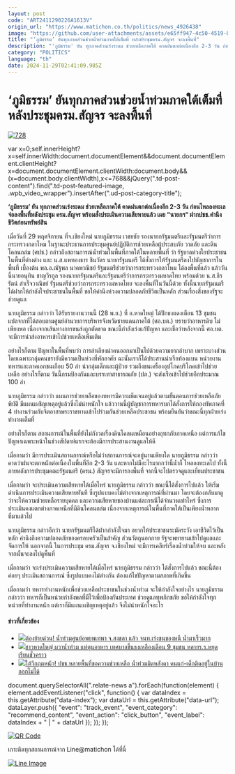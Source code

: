 ```yaml
---
layout: post
code: "ART2411290226A1613V"
origin_url: "https://www.matichon.co.th/politics/news_4926438"
image: "https://github.com/user-attachments/assets/e65ff947-4c50-4519-8e3c-504841b987fe"
title: "‘ภูมิธรรม’ ยันทุกภาคส่วนช่วยน้ำท่วมภาคใต้เต็มที่ หลังประชุมครม.สัญจร จะลงพื้นที่"
description: "'ภูมิธรรม' ยัน ทุกภาคส่วนเร่งระดม ช่วยเหลือภาคใต้ คาดฝนตกต่อเนื่องอีก 2-3 วัน ก่อนไหลลงทะเล จ่อลงพื้นที่หลังประชุม ครม.สัญจร พร้อมสั่งประเมินความเสียหายแล้ว"
category: "POLITICS"
language: "th"
date: 2024-11-29T02:41:09.985Z
---
```


# ‘ภูมิธรรม’ ยันทุกภาคส่วนช่วยน้ำท่วมภาคใต้เต็มที่ หลังประชุมครม.สัญจร จะลงพื้นที่

[![](https://www.matichon.co.th/wp-content/uploads/2024/11/728-381.jpg "728")](https://www.matichon.co.th/wp-content/uploads/2024/11/728-381.jpg)

var x=0;self.innerHeight?x=self.innerWidth:document.documentElement&&document.documentElement.clientHeight?x=document.documentElement.clientWidth:document.body&&(x=document.body.clientWidth),x<=768&&jQuery(".td-post-content").find(".td-post-featured-image, .wpb\_video\_wrapper").insertAfter(".ud-post-category-title");

**‘ภูมิธรรม’ ยัน ทุกภาคส่วนเร่งระดม ช่วยเหลือภาคใต้ คาดฝนตกต่อเนื่องอีก 2-3 วัน ก่อนไหลลงทะเล จ่อลงพื้นที่หลังประชุม ครม.สัญจร พร้อมสั่งประเมินความเสียหายแล้ว เผย “นายกฯ“ ฝากปชช.คำนึงชีวิตก่อนทรัพย์สิน**

เมื่อวันที่ 29 พฤศจิกายน ที่จ.เชียงใหม่ นายภูมิธรรม เวชยชัย รองนายกรัฐมนตรีและรัฐมนตรีว่าการกระทรวงกลาโหม ในฐานะประธานการประชุมศูนย์ปฏิบัติการช่วยเหลือผู้ประสบภัย วาตภัย และดินโคลนถล่ม (ศปช.) กล่าวถึงสถานการณ์น้ำท่วมในพื้นที่ภาคใต้ในหลายพื้นที่ ว่า รัฐบาลห่วงใยประชาชนในพื้นที่ต่างต่าง และ น.ส.แพทองธาร ชินวัตร นายกรัฐมนตรี ได้สั่งการให้รัฐมนตรีลงไปบัญชาการในพื้นที่ เบื้องต้น พล.อ.ณัฐพล นาคพาณิชย์ รัฐมนตรีช่วยว่าการกระทรวงกลาโหม ได้ลงพื้นที่แล้ว แล้ววันนี้นายอนุทิน ชาญวีรกูล รองนายกรัฐมนตรีและรัฐมนตรีว่าการกระทรวงมหาดไทย พร้อมด้วย น.ส.ธีรรัตน์ สำเร็จวาณิชย์ รัฐมนตรีช่วยว่าการกระทรวงมหาดไทย จะลงพื้นที่ในวันนี้ด้วย ทั้งนี้นายกรัฐมนตรีได้ฝากให้กำลังใจประชาชนในพื้นที่ ขอให้คำนึงห่วงความปลอดภัยชีวิตเป็นหลัก ส่วนเรื่องสิ่งของรัฐจะช่วยดูแล

นายภูมิธรรม กล่าวว่า ได้รับรายงานวานนี้ (28 พ.ย.) ที่ อ.หาดใหญ่ ได้ปักธงแดงเตือน 13 ชุมชน แปลจากที่ได้สอบถามศูนย์อำนวยการบริหารจังหวัดชายแดนภาคใต้ (ศอ.บต.) ทราบว่าอาหารดิบ ไม่เพียงพอ เนื่องจากเส้นทางการขนส่งถูกตัดขาด ขณะนี้กำลังเร่งแก้ปัญหา และเชื่อว่าหลังจากนี้ ศอ.บต. จะมีการนำส่งอาหารเข้าไปช่วยเหลือเพิ่มเติม

อย่างไรก็ตาม ปัญหาในพื้นที่พบว่า การลำเลียงนำคนออกมาเป็นไปด้วยความยากลำบาก เพราะบางส่วนโดยเฉพาะกลุ่มคนชรายังมีความเป็นห่วงที่พักอาศัย ฉะนั้นเราก็ได้ประสานนำเรือท้องแบน หน่วยงานทหารและภาคเอกชนเกือบ 50 ลำ นำกลุ่มเด็กและผู้ป่วย รวมถึงขนเครื่องอุปโภคบริโภคเข้าไปช่วยเหลือ อย่างไรก็ตาม วันนี้กรมป้องกันและบรรเทาสาธารณภัย (ปภ.) จะส่งเรือเข้าไปช่วยอีกประมาณ 100 ลำ

นายภูมิธรรม กล่าวว่า แผนการช่วยเหลือของทหารมีความชัดเจนอยู่แล้วตามขั้นตอนการช่วยเหลือภัยพิบัติ มีแผนเผชิญเหตุอยู่แล้วซึ่งไม่น่าหนักใจ แล้ววานนี้ผู้บัญชาการทหารบกได้สั่งการให้กองทัพภาคที่ 4 ทำงานร่วมกับจิตอาสาพระราชทานเข้าไปร่วมกันช่วยเหลือประชาชน พร้อมยืนยันว่าขณะนี้ทุกฝ่ายเร่งทำงานเต็มที่

อย่างไรก็ตาม สถานการณ์ในพื้นที่ยังไม่กังวลเรื่องดินโคลนเหมือนอย่างอุทกภัยภาคเหนือ แต่การแก้ไขปัญหาเฉพาะหน้าในช่วงสัปดาห์แรกจะต้องมีการประสานงานดูแลให้ดี

เมื่อถามว่า มีการประเมินสถานการณ์หรือไม่ว่าสถานการณ์จะอยู่นานเพียงใด นายภูมิธรรม กล่าวว่า คาดว่าฝนจะตกหนักต่อเนื่องในพื้นที่อีก 2-3 วัน และหากไม่มีอะไรมากกว่านี้น้ำก็ ไหลลงทะเลไป ทั้งนี้ภายหลังการประชุมคณะรัฐมนตรี (ครม.) สัญจรจะมีการลงพื้นที่ จากนี้จะไปตรวจดูและเยี่ยมประชาชน

เมื่อถามว่า จะประเมินความเสียหายได้เมื่อไหร่ นายภูมิธรรม กล่าวว่า ขณะนี้ได้สั่งการไปแล้ว ให้เริ่มดำเนินการประเมินความเสียหายทันที ซึ่งรูปแบบคงไม่ต่างจากเหตุการณ์ที่ผ่านมา โดยจะต้องกลับมาดูว่าจะให้ความช่วยเหลือรายบุคคล และความเสียหายของบ้านแต่ละกรณีได้จำนวนเท่าไหร่ ซึ่งการประเมินคงแตกต่างภาคเหนือที่มีดินโคลนถล่ม เนื่องจากเหตุการณ์ในพื้นที่ภาคใต้เป็นเพียงน้ำหลากที่มาแล้วไป

นายภูมิธรรม กล่าวอีกว่า นายกรัฐมนตรีได้ฝากกำลังใจมา อยากให้ประชาชนระมัดระวัง เอาชีวิตไว้เป็นหลัก คำนึงถึงความปลอดภัยของครอบครัวเป็นสำคัญ ส่วนวัตถุนอกกาย รัฐจะพยายามเข้าไปดูแลและจัดการให้ นอกจากนี้ ในการประชุม ครม.สัญจร จ.เชียงใหม่ จะมีการเคลียร์เรื่องน้ำท่วมให้จบ และหลังจากนั้นจะลงไปดูพื้นที่

เมื่อถามว่า จะเร่งประเมินความเสียหายได้เมื่อไหร่ นายภูมิธรรม กล่าวว่า ได้สั่งการไปแล้ว ขณะนี้ต้องค่อยๆ ประเมินสถานการณ์ ซึ่งรูปแบบคงไม่ต่างกัน ต้องแก้ไขปัญหาตามสภาพที่เกิดขึ้น

เมื่อถามว่า ทหารทำงานหนักเพื่อช่วยเหลือประชาชนในช่วงน้ำท่วม จะให้กำลังใจอย่างไร นายภูมิธรรม กล่าวว่า ทหารก็เป็นหน่วยกำลังพลที่มีไว้เพื่อป้องกันประเทศ ช่วยดูแลทุพภิกขภัย ขอให้กำลังใจทุกหน่วยที่ทํางานหนัก แต่เราก็มีแผนเผชิญเหตุอยู่แล้ว จึงไม่น่าหนักใจอะไร

#### ข่าวที่เกี่ยวข้อง

*   [![](https://www.matichon.co.th/wp-content/uploads/2024/11/น้ำท่วมศูนย์อพยพเทพา-2811.jpg)ต้องย้ายด่วน! น้ำท่วมศูนย์อพยพเทพา จ.สงขลา แล้ว จนท.เร่งขนของหนี น้ำมาเร็วมาก](https://www.matichon.co.th/region/news_4925661)
*   [![](https://www.matichon.co.th/wp-content/uploads/2024/11/meor2-wed.jpg)ชาวหาดใหญ่ ผวาน้ำท่วม แห่ตุนอาหาร เทศบาลขึ้นธงเหลืองเตือน 9 ชุมชน หลายร.ร.หยุดเรียนชั่วคราว](https://www.matichon.co.th/region/news_4924849)
*   [![](https://www.matichon.co.th/wp-content/uploads/2024/11/gvhp26-wed.jpg)ใต้วิกฤตหนัก! ปชช.หลายพื้นที่ขอความช่วยเหลือ น้ำท่วมมิดหลังคา คนแก่-เด็กติดอยู่ในบ้านออกไม่ได้](https://www.matichon.co.th/social/news_4924016)

document.querySelectorAll(".relate-news a").forEach(function(element) { element.addEventListener("click", function() { var dataIndex = this.getAttribute("data-index"); var dataUrl = this.getAttribute("data-url"); dataLayer.push({ "event": "track\_event", "event\_category": "recommend\_content", "event\_action": "click\_button", "event\_label": dataIndex + " | " + dataUrl }); }); });

[![QR Code](https://www.matichon.co.th/wp-content/uploads/2023/07/wob1371z.jpg)](https://lin.ee/ht0nDxX)

เกาะติดทุกสถานการณ์จาก Line@matichon ได้ที่นี่

[![Line Image](https://www.matichon.co.th/wp-content/uploads/2023/07/th.png)](https://lin.ee/ht0nDxX)